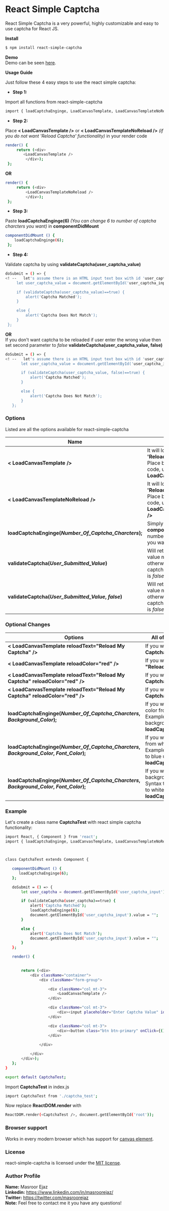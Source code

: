 # React Simple Captcha

React Simple Captcha is a very powerful, highly customizable and easy to use captcha for React JS. 

 **Install** 
```sh
$ npm install react-simple-captcha
```

**Demo**   
Demo can be seen [here](https://react-simple-captcha.herokuapp.com/ "React Simple Captcha Demo").
 
 **Usage Guide** 
 
 <p> Just follow these 4 easy steps to use the react simple captcha:</p>
 

   -  **Step 1:**  
  
  Import all functions from react-simple-captcha

  ```sh
import { loadCaptchaEnginge, LoadCanvasTemplate, LoadCanvasTemplateNoReload, validateCaptcha } from 'react-simple-captcha';
```

   -  **Step 2:**  
  
Place **< LoadCanvasTemplate />** or **< LoadCanvasTemplateNoReload />** *(if you do not want 'Reload Captcha' functionality)* in your render code

   ```sh
 render() {
        return (<div>
           <LoadCanvasTemplate />
            </div>);
    };
```

 **OR**
 
   ```sh
 render() {
        return (<div>
            <LoadCanvasTemplateNoReload />
            </div>);
    };
```

   -  **Step 3:**  
  
Paste **loadCaptchaEnginge(6)** *(You can change 6 to number of captcha charcters you want)* in **componentDidMount**

   ```sh
 componentDidMount () {
       loadCaptchaEnginge(6); 
    };
```
   -  **Step 4:**  
  
Validate captcha by using **validateCaptcha(user_captcha_value)** 

   
   ```sh
 doSubmit = () => {
<! --   let's assume there is an HTML input text box with id 'user_captcha_input' to get user input -->   
        let user_captcha_value = document.getElementById('user_captcha_input').value;

        if (validateCaptcha(user_captcha_value)==true) {
            alert('Captcha Matched');
        }

        else {
            alert('Captcha Does Not Match');
        }
    };
```

**OR**  
If you don't want captcha to be reloaded if user enter the wrong value then set second parameter to *false* **validateCaptcha(user_captcha_value, false)**

 
 ```sh
 doSubmit = () => {
<! --   let's assume there is an HTML input text box with id 'user_captcha_input' to get user input -->    
        let user_captcha_value = document.getElementById('user_captcha_input').value;

        if (validateCaptcha(user_captcha_value, false)==true) {
            alert('Captcha Matched');
        }

        else {
            alert('Captcha Does Not Match');
        }
    };
```

 
### Options

Listed are all the options available for react-simple-captcha

| Name | Description |
| ------ | ------ |
| **< LoadCanvasTemplate />** | It will load the captcha **with 'Reload Captcha'** functionality. Place between your render code, usage example **< LoadCanvasTemplate />** |
| **< LoadCanvasTemplateNoReload />** | It will load the captcha **without 'Reload Captcha'** functionality. Place between your render code, usage example **< LoadCanvasTemplateNoReload />**  |
| **loadCaptchaEnginge(*Number_Of_Captcha_Charcters*);** | Simply paste it in **componentDidMount()**. Pass number of captcha characters you want to display. |
| **validateCaptcha(*User_Submitted_Value*)** | Will return *true* if user submitted value matches with captcha otherwise *false*. Also will reload captcha if user submitted value is *false*  |
| **validateCaptcha(*User_Submitted_Value*, *false*)** | Will return *true* if user submitted value matches with captcha otherwise *false*. Will not reload captcha if user submitted value is *false*  |
  
### Optional Changes
  
    
| **Options** | **All of these changes are optionals** |
| ------ | ------ |
| **< LoadCanvasTemplate reloadText="Reload My Captcha" />** | If you want to change the **"Reload Captcha"** with your own text |
| **< LoadCanvasTemplate reloadColor="red" />** | If you want to change the blue color of **"Reload Captcha"** |
| **< LoadCanvasTemplate reloadText="Reload My Captcha" reloadColor="red" />** | If you want to change the **"Reload Captcha"** text and it's blue color |
| **< LoadCanvasTemplate reloadText="Reload My Captcha" reloadColor="red" />** | If you want to change the **"Reload Captcha"** text and it's blue color |
|  **loadCaptchaEnginge(*Number_Of_Captcha_Charcters*, *Background_Color*);**  | If you want to change the background color from black to your custom color. Example Syntax to change the background color to red use: **loadCaptchaEnginge(6,'red');** |
|  **loadCaptchaEnginge(*Number_Of_Captcha_Charcters*, *Background_Color*, *Font_Color*);**  | If you want to change the font color from white to your custom color. Example Syntax to change the font color to blue use: **loadCaptchaEnginge(6,'','blue');** |
|  **loadCaptchaEnginge(*Number_Of_Captcha_Charcters*, *Background_Color*, *Font_Color*);**  | If you want to change the both background and font color. Example Syntax to change the background color to white and font color to black use: **loadCaptchaEnginge(6,'white','black');** |
 
### Example
Let's create a class name **CaptchaTest** with react simple captcha functionality:

 ```sh
import React, { Component } from 'react';
import { loadCaptchaEnginge, LoadCanvasTemplate, LoadCanvasTemplateNoReload, validateCaptcha } from 'react-simple-captcha';



class CaptchaTest extends Component {

    componentDidMount () {
       loadCaptchaEnginge(6); 
    };

    doSubmit = () => {
        let user_captcha = document.getElementById('user_captcha_input').value;

        if (validateCaptcha(user_captcha)==true) {
            alert('Captcha Matched');
            loadCaptchaEnginge(6); 
            document.getElementById('user_captcha_input').value = "";
        }

        else {
            alert('Captcha Does Not Match');
            document.getElementById('user_captcha_input').value = "";
        }
    };
 
    render() {
         

        return (<div>
            <div className="container">
                <div className="form-group">

                    <div className="col mt-3">
                        <LoadCanvasTemplate />
                    </div>

                    <div className="col mt-3">
                        <div><input placeholder="Enter Captcha Value" id="user_captcha_input" name="user_captcha_input" type="text"></input></div>
                    </div>

                    <div className="col mt-3">
                        <div><button class="btn btn-primary" onClick={() => this.doSubmit()}>Submit</button></div>
                    </div>
                      
                </div>

            </div>
        </div>);
    };
}

export default CaptchaTest;
```
Import **CaptchaTest** in index.js
 ```sh
import CaptchaTest from './captcha_test'; 
```
Now replace **ReactDOM.render** with
 ```sh
ReactDOM.render(<CaptchaTest />, document.getElementById('root'));
```

### Browser support
Works in every modern browser which has support for [canvas element](https://caniuse.com/canvas-text "canvas element").

### License
react-simple-captcha is licensed under the [MIT license](https://opensource.org/licenses/MIT "MIT license").

### Author Profile
 
**Name:** Masroor Ejaz  
**Linkedin:** https://www.linkedin.com/in/masroorejaz/  
**Twitter:** https://twitter.com/masroorejaz  
**Note:** Feel free to contact me it you have any questions!
